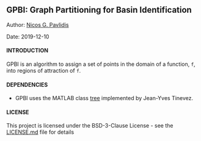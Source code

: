 ## GPBI: Graph Partitioning for Basin Identification

Author: [Nicos G. Pavlidis](http://www.lancaster.ac.uk/lums/people/nicos-pavlidis)<br/>
<!-- E-mail: n(.)pavlidis(at)lancaster(.)ac(.)uk<br/> -->
Date:     2019-12-10


#### INTRODUCTION

GPBI is an algorithm to assign a set of points in the domain of a function, `f`,
into regions of attraction of `f`.

#### DEPENDENCIES

* GPBI uses  the MATLAB class [tree](https://tinevez.github.io/matlab-tree/) implemented by Jean-Yves Tinevez.

#### LICENSE

This project is licensed under the BSD-3-Clause License - see the [LICENSE.md](LICENSE.md) file for details
